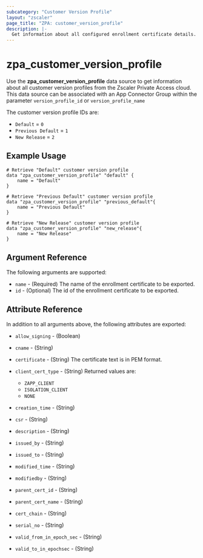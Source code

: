 ```yaml
---
subcategory: "Customer Version Profile"
layout: "zscaler"
page_title: "ZPA: customer_version_profile"
description: |-
  Get information about all configured enrollment certificate details.
---
```


# zpa_customer_version_profile

Use the **zpa_customer_version_profile** data source to get information about all customer version profiles from the Zscaler Private Access cloud. This data source can be associated with an App Connector Group within the parameter `version_profile_id` or `version_profile_name`

The customer version profile IDs are:

* `Default` = `0`
* `Previous Default` = `1`
* `New Release` = `2`

## Example Usage

```hcl
# Retrieve "Default" customer version profile
data "zpa_customer_version_profile" "default" {
    name = "Default"
}

# Retrieve "Previous Default" customer version profile
data "zpa_customer_version_profile" "previous_default"{
    name = "Previous Default"
}

# Retrieve "New Release" customer version profile
data "zpa_customer_version_profile" "new_release"{
    name = "New Release"
}
```

## Argument Reference

The following arguments are supported:

* `name` - (Required) The name of the enrollment certificate to be exported.
* `id` - (Optional) The id of the enrollment certificate to be exported.

## Attribute Reference

In addition to all arguments above, the following attributes are exported:

* `allow_signing` - (Boolean)
* `cname` - (String)
* `certificate` - (String) The certificate text is in PEM format.
* `client_cert_type` - (String) Returned values are:
  * `ZAPP_CLIENT`
  * `ISOLATION_CLIENT`
  * `NONE`

* `creation_time` - (String)
* `csr` - (String)
* `description` - (String)
* `issued_by` - (String)
* `issued_to` - (String)
* `modified_time` - (String)
* `modifiedby` - (String)
* `parent_cert_id` - (String)
* `parent_cert_name` - (String)
* `cert_chain` - (String)
* `serial_no` - (String)
* `valid_from_in_epoch_sec` - (String)
* `valid_to_in_epochsec` - (String)
